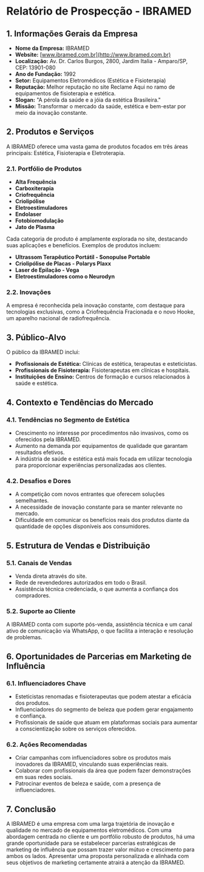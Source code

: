 # Relatório de Prospecção - IBRAMED

## 1. Informações Gerais da Empresa
- **Nome da Empresa:** IBRAMED
- **Website:** [www.ibramed.com.br](http://www.ibramed.com.br)
- **Localização:** Av. Dr. Carlos Burgos, 2800, Jardim Italia - Amparo/SP, CEP: 13901-080
- **Ano de Fundação:** 1992
- **Setor:** Equipamentos Eletromédicos (Estética e Fisioterapia)
- **Reputação:** Melhor reputação no site Reclame Aqui no ramo de equipamentos de fisioterapia e estética.
- **Slogan:** "A pérola da saúde e a jóia da estética Brasileira."
- **Missão:** Transformar o mercado da saúde, estética e bem-estar por meio da inovação constante.

## 2. Produtos e Serviços
A IBRAMED oferece uma vasta gama de produtos focados em três áreas principais: Estética, Fisioterapia e Eletroterapia.

### 2.1. Portfólio de Produtos
- **Alta Frequência**
- **Carboxiterapia**
- **Criofrequência**
- **Criolipólise**
- **Eletroestimuladores**
- **Endolaser**
- **Fotobiomodulação**
- **Jato de Plasma**

Cada categoria de produto é amplamente explorada no site, destacando suas aplicações e benefícios. Exemplos de produtos incluem:
- **Ultrassom Terapêutico Portátil - Sonopulse Portable**
- **Criolipólise de Placas - Polarys Plaxx**
- **Laser de Epilação - Vega**
- **Eletroestimuladores como o Neurodyn**

### 2.2. Inovações
A empresa é reconhecida pela inovação constante, com destaque para tecnologias exclusivas, como a Criofrequência Fracionada e o novo Hooke, um aparelho nacional de radiofrequência.

## 3. Público-Alvo
O público da IBRAMED inclui:
- **Profissionais de Estética:** Clínicas de estética, terapeutas e esteticistas.
- **Profissionais de Fisioterapia:** Fisioterapeutas em clínicas e hospitais.
- **Instituições de Ensino:** Centros de formação e cursos relacionados à saúde e estética.

## 4. Contexto e Tendências do Mercado
### 4.1. Tendências no Segmento de Estética
- Crescimento no interesse por procedimentos não invasivos, como os oferecidos pela IBRAMED.
- Aumento na demanda por equipamentos de qualidade que garantam resultados efetivos.
- A indústria de saúde e estética está mais focada em utilizar tecnologia para proporcionar experiências personalizadas aos clientes.

### 4.2. Desafios e Dores
- A competição com novos entrantes que oferecem soluções semelhantes.
- A necessidade de inovação constante para se manter relevante no mercado.
- Dificuldade em comunicar os benefícios reais dos produtos diante da quantidade de opções disponíveis aos consumidores.

## 5. Estrutura de Vendas e Distribuição
### 5.1. Canais de Vendas
- Venda direta através do site.
- Rede de revendedores autorizados em todo o Brasil.
- Assistência técnica credenciada, o que aumenta a confiança dos compradores.

### 5.2. Suporte ao Cliente
A IBRAMED conta com suporte pós-venda, assistência técnica e um canal ativo de comunicação via WhatsApp, o que facilita a interação e resolução de problemas.

## 6. Oportunidades de Parcerias em Marketing de Influência
### 6.1. Influenciadores Chave
- Esteticistas renomadas e fisioterapeutas que podem atestar a eficácia dos produtos.
- Influenciadores do segmento de beleza que podem gerar engajamento e confiança.
- Profissionais de saúde que atuam em plataformas sociais para aumentar a conscientização sobre os serviços oferecidos.

### 6.2. Ações Recomendadas
- Criar campanhas com influenciadores sobre os produtos mais inovadores da IBRAMED, vinculando suas experiências reais.
- Colaborar com profissionais da área que podem fazer demonstrações em suas redes sociais.
- Patrocinar eventos de beleza e saúde, com a presença de influenciadores.

## 7. Conclusão
A IBRAMED é uma empresa com uma larga trajetória de inovação e qualidade no mercado de equipamentos eletromédicos. Com uma abordagem centrada no cliente e um portfólio robusto de produtos, há uma grande oportunidade para se estabelecer parcerias estratégicas de marketing de influência que possam trazer valor mútuo e crescimento para ambos os lados. Apresentar uma proposta personalizada e alinhada com seus objetivos de marketing certamente atrairá a atenção da IBRAMED.